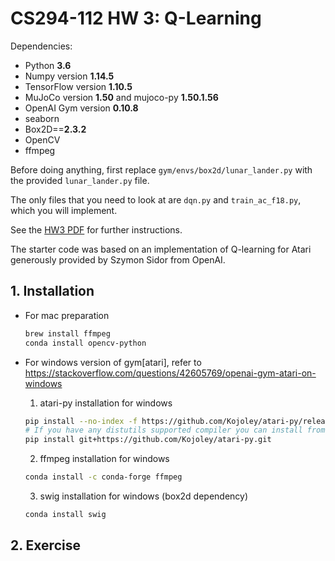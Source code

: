 # CS294-112 HW 3: Q-Learning

Dependencies:
 * Python **3.6**
 * Numpy version **1.14.5**
 * TensorFlow version **1.10.5**
 * MuJoCo version **1.50** and mujoco-py **1.50.1.56**
 * OpenAI Gym version **0.10.8**
 * seaborn
 * Box2D==**2.3.2**
 * OpenCV
 * ffmpeg

Before doing anything, first replace `gym/envs/box2d/lunar_lander.py` with the provided `lunar_lander.py` file.

The only files that you need to look at are `dqn.py` and `train_ac_f18.py`, which you will implement.

See the [HW3 PDF](http://rail.eecs.berkeley.edu/deeprlcourse/static/homeworks/hw3.pdf) for further instructions.

The starter code was based on an implementation of Q-learning for Atari generously provided by Szymon Sidor from OpenAI.

## 1. Installation
* For mac preparation
    ```bash
    brew install ffmpeg
    conda install opencv-python
    ```

* For windows version of gym[atari], refer to https://stackoverflow.com/questions/42605769/openai-gym-atari-on-windows

    1. atari-py installation for windows
    ```bash
    pip install --no-index -f https://github.com/Kojoley/atari-py/releases atari_py
    # If you have any distutils supported compiler you can install from sources:
    pip install git+https://github.com/Kojoley/atari-py.git
    ```
    2. ffmpeg installation for windows
    ```bash
    conda install -c conda-forge ffmpeg
    ```
    3. swig installation for windows (box2d dependency)
    ```bash
    conda install swig
    ```

## 2. Exercise